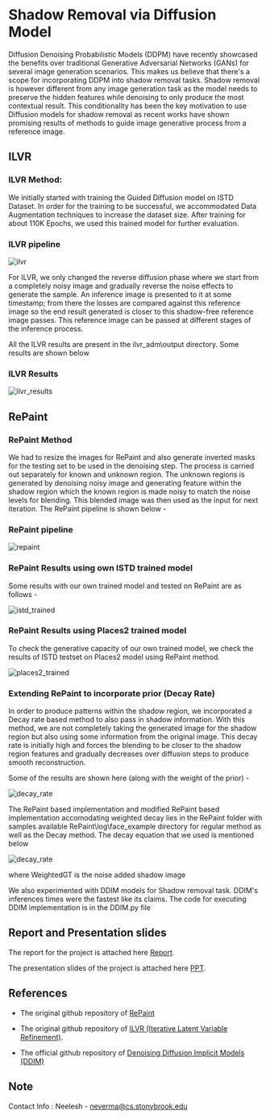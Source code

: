 # Shadow Removal via Diffusion Model

Diffusion Denoising Probabilistic Models (DDPM) have recently showcased the benefits over traditional Generative Adversarial Networks (GANs) for several image generation scenarios. This makes us believe that there's a scope for incorporating DDPM into shadow removal tasks. Shadow removal is however different from any image generation task as the model needs to preserve the hidden features while denoising to only produce the most contextual result. This conditionality has been the key motivation to use Diffusion models for shadow removal as recent works have shown promising results of methods to guide image generative process from a reference image.

## ILVR

### ILVR Method:
We initially started with training the Guided Diffusion model on ISTD Dataset. In order for the training to be successful, we accommodated Data Augmentation techniques to increase the dataset size. After training for about 110K Epochs, we used this trained model for further evaluation.

### ILVR pipeline
![ilvr](https://github.com/neeleshverma/Shadow_Removal/blob/main/ilvr%20pipeline.png)

For ILVR, we only changed the reverse diffusion phase where we start from a completely noisy image and gradually reverse the noise effects to generate the sample. An inference image is presented to it at some timestamp; from there the losses are compared against this reference image so the end result generated is closer to this shadow-free reference image passes. This reference image can be passed at different stages of the inference process.

All the ILVR results are present in the ilvr_adm\output directory. Some results are shown below 

### ILVR Results
![ilvr_results](https://github.com/neeleshverma/Shadow_Removal/blob/main/ilvr%20results.png)

## RePaint

### RePaint Method
We had to resize the images for RePaint and also generate inverted masks for the testing set to be used in the denoising step. The process is carried out separately for known and unknown region. The unknown regions is generated by denoising noisy image and generating feature within the shadow region which the known region is made noisy to match the noise levels for blending. This blended image was then used as the input for next iteration. The RePaint pipeline is shown below -  

### RePaint pipeline
![repaint](https://github.com/neeleshverma/Shadow_Removal/blob/main/repaint%20pipeline.png)

### RePaint Results using own ISTD trained model
Some results with our own trained model and tested on RePaint are as follows -  

![istd_trained](https://github.com/neeleshverma/Shadow_Removal/blob/main/repaint%20istd%20results.png)

### RePaint Results using Places2 trained model
To check the generative capacity of our own trained model, we check the results of ISTD testset on Places2 model using RePaint method.  

![places2_trained](https://github.com/neeleshverma/Shadow_Removal/blob/main/repaint%20places2%20result.png)

### Extending RePaint to incorporate prior (Decay Rate)
In order to produce patterns within the shadow region, we incorporated a Decay rate based method to also pass in shadow information. With this method, we are not completely taking the generated image for the shadow region but also using some information from the original image. This decay rate is initially high and forces the blending to be closer to the shadow region features and gradually decreases over diffusion steps to produce smooth reconstruction.

Some of the results are shown here (along with the weight of the prior) -  

![decay_rate](https://github.com/neeleshverma/Shadow_Removal/blob/main/repaint%20decay.png)

The RePaint based implementation and modified RePaint based implementation accomodating weighted decay lies in the RePaint folder with samples available RePaint\log\face_example directory for regular method as well as the Decay method. The decay equation that we used is mentioned below

![decay_rate](https://github.com/neeleshverma/Shadow_Removal/blob/main/decay_eq.png)

where WeightedGT is the noise added shadow image

We also experimented with DDIM models for Shadow removal task. DDIM's inferences times were the fastest like its claims. The code for executing DDIM implementation is in the DDIM.py file

## Report and Presentation slides
The report for the project is attached here [Report](https://github.com/neeleshverma/Shadow_Removal/blob/main/Project_Report.pdf).

The presentation slides of the project is attached here [PPT](https://github.com/neeleshverma/Shadow_Removal/blob/main/Final_Presentation.pptx.pdf).


## References
- The original github repository of [RePaint](https://github.com/andreas128/RePaint) 

- The original github repository of [ILVR (Iterative Latent Variable Refinement)](https://github.com/jychoi118/ilvr_adm).

- The official github repository of [Denoising Diffusion Implicit Models (DDIM)](https://github.com/ermongroup/ddim)

## Note
Contact Info : Neelesh - neverma@cs.stonybrook.edu
